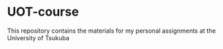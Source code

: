 # UOT-course

This repository contains the materials for my personal assignments at the University of Tsukuba